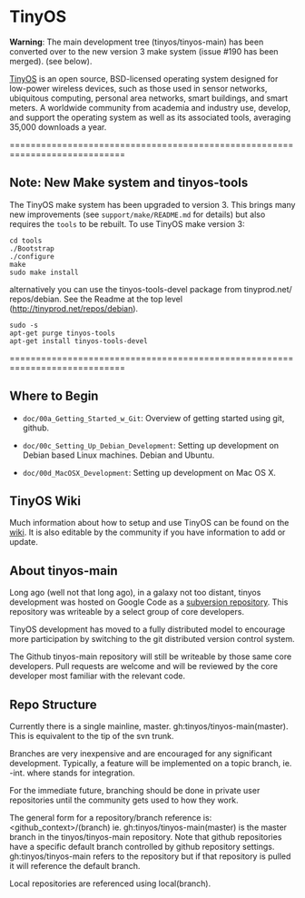 
TinyOS
======

**Warning**: The main development tree (tinyos/tinyos-main) has been converted
over to the new version 3 make system (issue #190 has been merged).   (see below).

[TinyOS](http://tinyos.net) is an open source, BSD-licensed operating system
designed for low-power wireless devices, such as those used in sensor networks,
ubiquitous computing, personal area networks, smart buildings, and smart meters.
A worldwide community from academia and industry use, develop, and support the
operating system as well as its associated tools, averaging 35,000 downloads a
year.


============================================================================

**Note**: New Make system and tinyos-tools
------------------------------------------

The TinyOS make system has been upgraded to version 3. This brings many new
improvements (see `support/make/README.md` for details) but also requires
the `tools` to be rebuilt. To use TinyOS make version 3:

    cd tools
    ./Bootstrap
    ./configure
    make
    sudo make install

alternatively you can use the tinyos-tools-devel package from tinyprod.net/
repos/debian.   See the Readme at the top level (http://tinyprod.net/repos/debian).

    sudo -s
    apt-get purge tinyos-tools
    apt-get install tinyos-tools-devel


============================================================================



Where to Begin
--------------
 
- `doc/00a_Getting_Started_w_Git`: Overview of getting started using git, github.

- `doc/00c_Setting_Up_Debian_Development`: Setting up development on Debian
  based Linux machines. Debian and Ubuntu.

- `doc/00d_MacOSX_Development`: Setting up development on Mac OS X.


TinyOS Wiki
-----------

Much information about how to setup and use TinyOS can be found on the
[wiki](http://tinyos.stanford.edu/tinyos-wiki/index.php/Main_Page).
It is also editable by the community if you have information to add or update.



About tinyos-main
-----------------

Long ago (well not that long ago), in a galaxy not too distant, tinyos
development was hosted on Google Code as a
[subversion repository](http://tinyos-main.googlecode.com/svn/trunk).
This repository was writeable by a select group of core developers.

TinyOS development has moved to a fully distributed model to encourage more
participation by switching to the git distributed version control system.

The Github tinyos-main repository will still be writeable by those same core
developers. Pull requests are welcome and will be reviewed by the core
developer most familiar with the relevant code.





Repo Structure
--------------

Currently there is a single mainline, master.  gh:tinyos/tinyos-main(master).
This is equivalent to the tip of the svn trunk.

Branches are very inexpensive and are encouraged for any significant development.
Typically, a feature will be implemented on a topic branch, ie. <feature>-int.
where <int> stands for integration.

For the immediate future, branching should be done in private user repositories
until the community gets used to how they work.

The general form for a repository/branch reference is: <github_context>/<repo>(branch)
ie. gh:tinyos/tinyos-main(master) is the master branch in the tinyos/tinyos-main
repository.   Note that github repositories have a specific default branch controlled
by github repository settings.   gh:tinyos/tinyos-main refers to the repository but
if that repository is pulled it will reference the default branch.

Local repositories are referenced using local(branch).
